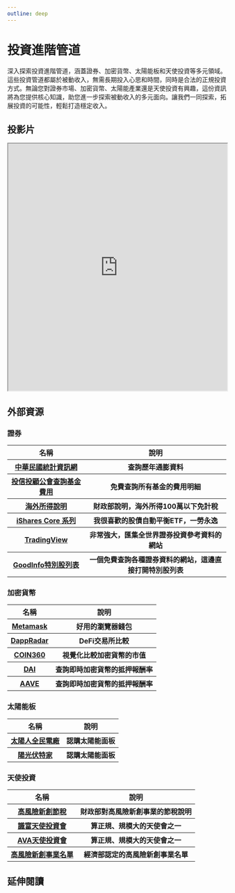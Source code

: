 ```yaml
---
outline: deep
---
```


# 投資進階管道
深入探索投資進階管道，涵蓋證券、加密貨幣、太陽能板和天使投資等多元領域。這些投資管道都屬於被動收入，無需長期投入心思和時間，同時是合法的正規投資方式。無論您對證券市場、加密貨幣、太陽能產業還是天使投資有興趣，這份資訊將為您提供核心知識，助您進一步探索被動收入的多元面向。讓我們一同探索，拓展投資的可能性，輕鬆打造穩定收入。

## 投影片

<iframe
    src="https://docs.google.com/presentation/d/e/2PACX-1vTtOL7UuOgTF5wqOp821KLauHVfGha2IQ8rFNPj1VukMNJ-nI5pAIL3bZ_JS9FhDrLK0VTHhPaQ_fUf/embed?start=false&loop=false&delayms=3000"
    width="100%" height="569" allowfullscreen="true" mozallowfullscreen="true"
    webkitallowfullscreen="true">
</iframe>

## 外部資源

### 證券

<table>
    <thead>
        <tr>
            <th>名稱</th>
            <th>說明</th>
        </tr>
    </thead>
    <tbody>
        <tr>
            <th>
                <a href="https://www.stat.gov.tw/Point.aspx?sid=t.2&n=3581&sms=11480" target="_blank">
                   中華民國統計資訊網
                </a>
            </th>
            <th>查詢歷年通膨資料</th>
        </tr>
        <tr>
            <th>
                <a href="https://goodinfo.tw/tw/StockList.asp?MARKET_CAT=%E5%85%A8%E9%83%A8&STOCK_ID=2887C" target="_blank">
                   投信投顧公會查詢基金費用
                </a>
            </th>
            <th>免費查詢所有基金的費用明細</th>
        </tr>
        <tr>
            <th>
                <a href="https://www.etax.nat.gov.tw/etwmain/tax-info/understanding/tax-q-and-a/national/individual-income-tax/basic-tax-question/oversea-income/awYgOG9" target="_blank">
                   海外所得說明
                </a>
            </th>
            <th>財政部說明，海外所得100萬以下免計稅</th>
        </tr>
        <tr>
            <th>
                <a href="https://www.ishares.com/us/products/etf-investments#/?productView=etf&fac=43589%7C43619%7C43625%7C61455&fc=43771&pageNumber=1&sortColumn=totalNetAssets&sortDirection=desc&dataView=keyFacts&ptrg=4%7C10%7C6%7C2%7C8" target="_blank">
                   iShares Core 系列
                </a>
            </th>
            <th>我很喜歡的股債自動平衡ETF，一勞永逸</th>
        </tr>
         <tr>
            <th>
                <a href="https://tw.tradingview.com/" target="_blank">
                   TradingView
                </a>
            </th>
            <th>非常強大，匯集全世界證券投資參考資料的網站</th>
        </tr>
        <tr>
            <th>
                <a href="https://goodinfo.tw/tw/StockList.asp?MARKET_CAT=%E5%85%A8%E9%83%A8&STOCK_ID=2887C" target="_blank">
                   GoodInfo特別股列表
                </a>
            </th>
            <th>一個免費查詢各種證券資料的網站，這邊直接打開特別股列表</th>
        </tr>
    </tbody>
</table>

### 加密貨幣

<table>
    <thead>
        <tr>
            <th>名稱</th>
            <th>說明</th>
        </tr>
    </thead>
    <tbody>
        <tr>
            <th>
                <a href="https://metamask.io" target="_blank">
                   Metamask
                </a>
            </th>
            <th>好用的瀏覽器錢包</th>
        </tr>
        <tr>
            <th>
                <a href="https://dappradar.com/rankings/defi" target="_blank">
                   DappRadar
                </a>
            </th>
            <th>DeFi交易所比較</th>
        </tr>
        <tr>
            <th>
                <a href="https://coin360.com" target="_blank">
                   COIN360
                </a>
            </th>
            <th>視覺化比較加密貨幣的市值</th>
        </tr>
        <tr>
            <th>
                <a href="https://app.spark.fi/markets/" target="_blank">
                    DAI
                </a>
            </th>
            <th>查詢即時加密貨幣的抵押報酬率</th>
        </tr>
         <tr>
            <th>
                <a href="ipns://app.aave.com" target="_blank">
                    AAVE
                </a>
            </th>
            <th>查詢即時加密貨幣的抵押報酬率</th>
        </tr>
    </tbody>
</table>

### 太陽能板

<table>
    <thead>
        <tr>
            <th>名稱</th>
            <th>說明</th>
        </tr>
    </thead>
    <tbody>
        <tr>
            <th>
                <a href="https://www.hellosolarman.com?share_code=mxPrGsrm&openExternalBrowser=1" target="_blank">
                   太陽人全民電廠
                </a>
            </th>
            <th>
                認購太陽能面板
            </th>
        </tr>
        <tr>
            <th>
                <a href="https://www.sunnyfounder.com" target="_blank">
                   陽光伏特家
                </a>
            </th>
            <th>認購太陽能面板</th>
        </tr>
    </tbody>
</table>

### 天使投資

<table>
    <thead>
        <tr>
            <th>名稱</th>
            <th>說明</th>
        </tr>
    </thead>
    <tbody>
        <tr>
            <th>
                <a href="https://www.etax.nat.gov.tw/etwmain/alien-tax-service/alien-tax-faq/lLOWY3W" target="_blank">
                   高風險新創節稅
                </a>
            </th>
            <th>
                財政部對高風險新創事業的節稅說明
            </th>
        </tr>
        <tr>
            <th>
                <a href="https://angel-investor.org/" target="_blank">
                   識富天使投資會
                </a>
            </th>
            <th>
                算正規、規模大的天使會之一
            </th>
        </tr>
        <tr>
            <th>
                <a href="https://www.angeltoventure.com/" target="_blank">
                   AVA天使投資會
                </a>
            </th>
            <th>
                算正規、規模大的天使會之一
            </th>
        </tr>
         <tr>
            <th>
                <a href="https://www.google.com/search?q=site:https://www.ida.gov.tw/+%E9%AB%98%E9%A2%A8%E9%9A%AA%E6%96%B0%E5%89%B5%E4%BA%8B%E6%A5%AD%E5%90%8D%E5%96%AE" target="_blank">
                   高風險新創事業名單
                </a>
            </th>
            <th>
                經濟部認定的高風險新創事業名單
            </th>
        </tr>
    </tbody>
</table>

## 延伸閱讀

<Books :modelValue="bookGroup"></Books>

<script setup>

import Books from '../components/books.vue'
const bookGroup = [
    {
        id: '11100865413',
        name: '7檔特別股養我一輩子：MissQ寫給退休族、定存族、小資族的私房三賺股',
        desc: `<p>股利率3.55％～4.8%！法人資金默默進場的投資計畫，趁現在就入手！</p>
<p>比金融股更「穩賺」、比定存更「好賺」、比債券更「快賺」，三賺股帶你年年領股息過好日子。</p>
<p>別人還不知道的養股術，特別有利可圖！</p>
<p>什麼是特別股？市場交易規則一次搞懂</p>`,
    },
    {
        id: '11100855440',
        name: '均富革命：財富管理達人李紹鋒教你用FinTech小錢致富',
        desc: `<p>資訊的落差就是財富的落差，</p>
<p>大數據時代等於均富時代，</p>
<p>利用FinTech，小錢致富，翻轉人生！</p>
<p>支付＋保險＋存貸＋籌資＋投資管理＋市場資訊供給，</p>
<p>全部一指搞定！</p>`,
    },
    {
        id: '11100887409',
        name: '天使歷險記：拿十萬走進一級市場，矽谷新創投資大師的千倍收成策略',
        desc: `<p>★★矽谷最成功投資人之一，發掘Uber等百家企業，收益超過1,500倍★★</p>
<p>誰說你的投資不可能顛覆世界？全球財經讀者熱血推薦</p>
<p>「所有投資人、企業主、創業家都必須一看卡拉卡尼斯的獨到見解。」</p>
<p>「就算手上只有三千美元，卡拉卡尼斯也教你把夢想兌現──你的名字將出現在資本結構表上。」</p>
<p>「我沒興趣當天使投資人，但我相當著迷卡拉卡尼斯精采的觀念與故事。」</p>
`,
    },
]
</script>
